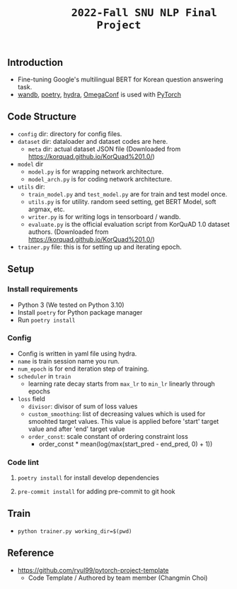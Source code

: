 <div align="center">
    <h1><code>
        2022-Fall SNU NLP Final Project
    </h1></code>
</div>

## Introduction

- Fine-tuning Google's multilingual BERT for Korean question answering task.
- [wandb](https://wandb.ai/), [poetry](https://github.com/python-poetry/poetry), [hydra](https://hydra.cc/), [OmegaConf](https://omegaconf.readthedocs.io/en/2.3_branch/) is used with [PyTorch](https://pytorch.org/)

## Code Structure

- `config` dir: directory for config files.
- `dataset` dir: dataloader and dataset codes are here.
  - `meta` dir: actual dataset JSON file (Downloaded from https://korquad.github.io/KorQuad%201.0/)
- `model` dir
  - `model.py` is for wrapping network architecture.
  - `model_arch.py` is for coding network architecture.
- `utils` dir:
    - `train_model.py` and `test_model.py` are for train and test model once.
    - `utils.py` is for utility. random seed setting, get BERT Model, soft argmax, etc.
    - `writer.py` is for writing logs in tensorboard / wandb.
    - `evaluate.py` is the official evaluation script from KorQuAD 1.0 dataset authors. (Downloaded from https://korquad.github.io/KorQuad%201.0/)
- `trainer.py` file: this is for setting up and iterating epoch.

## Setup

### Install requirements

- Python 3 (We tested on Python 3.10)
- Install `poetry` for Python package manager
- Run `poetry install`

### Config

- Config is written in yaml file using hydra.
- `name` is train session name you run.
- `num_epoch` is for end iteration step of training.
- `scheduler` in `train`
    - learning rate decay starts from `max_lr` to `min_lr` linearly through epochs
- `loss` field
    - `divisor`: divisor of sum of loss values
    - `custom_smoothing`: list of decreasing values which is used for smoohted target values. This value is applied before 'start' target value and after 'end' target value
    - `order_const`: scale constant of ordering constraint loss
        - order_const * mean(log(max(start_pred - end_pred, 0) + 1))

### Code lint

1. `poetry install` for install develop dependencies

1. `pre-commit install` for adding pre-commit to git hook

## Train

- `python trainer.py working_dir=$(pwd)`

## Reference

- https://github.com/ryul99/pytorch-project-template
    - Code Template / Authored by team member (Changmin Choi)
